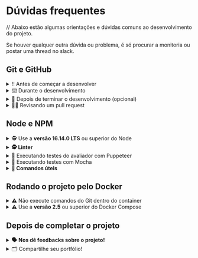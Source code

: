 # Dúvidas frequentes
//
Abaixo estão algumas orientações e dúvidas comuns ao desenvolvimento do projeto.

Se houver qualquer outra dúvida ou problema, é só procurar a monitoria ou postar uma thread no slack.

## Git e GitHub

<details>
  <summary>‼️ Antes de começar a desenvolver</summary><br />

  1. Clone o repositório `Usar link SSH`

  - Entre na pasta do repositório que você acabou de clonar:
    * `cd pasta-do-repositório`

  2. Instale as dependências [**Caso existam**]

  * `npm install`

  3. Crie uma branch a partir da branch `main`

  - Verifique se você está na branch `main`
    * Exemplo: `git branch`

  - Se não estiver, mude para a branch `main`
    * Exemplo: `git checkout main`

  - Agora crie uma branch à qual você vai submeter os `commits` do seu projeto

  - Você deve criar uma branch no seguinte formato:   `nome-de-usuario-nome-do-projeto`
    * Exemplo: `git checkout -b maria-sd-0x-trybe-futebol-clube`

  4. Adicione as mudanças ao _stage_ do Git e faça um `commit`

  - Verifique que as mudanças ainda não estão no _stage_
    * Exemplo: `git status` (deve aparecer listada a pasta _maria_ em vermelho)

  - Adicione o novo arquivo ao _stage_ do Git
    * Exemplo:
    * `git add .` (adicionando todas as mudanças - _que estavam em vermelho_ - ao stage do Git)
    * `git status` (deve aparecer listado o arquivo _maria/README.md_ em verde)
  - Faça o `commit` inicial
    * Exemplo:
      * `git commit -m 'iniciando o projeto x'` (fazendo o primeiro commit)
      * `git status` (deve aparecer uma mensagem tipo _nothing to commit_ )

  5. Adicione a sua branch com o novo `commit` ao repositório remoto

  - Usando o exemplo anterior: `git push -u origin joaozinho-sd-0x-trybe-futebol-clube`

  6. Crie um novo `Pull Request` _(PR)_

  - Vá até a página de _Pull Requests_ do [repositório no GitHub](https://github.com/tryber/sd-0x-project-[nome-do-projeto]/pulls)
  - Clique no botão verde _"New pull request"_
  - Clique na caixa de seleção _"Compare"_ e escolha a sua branch **com atenção**
  - Clique no botão verde _"Create pull request"_
  - Adicione uma descrição para o _Pull Request_ e clique no botão verde _"Create pull request"_
  - Volte até a [página de _Pull Requests_ do repositório](https://github.com/tryber/sd-0x-project-[nome-do-projeto]/pulls) e confira que o seu _Pull Request_ está criado

</details>

<details>
  <summary>⌨️ Durante o desenvolvimento</summary><br />

- Faça `commits` das alterações que você fizer no código regularmente

- Lembre-se de sempre após um (ou alguns) `commits` atualizar o repositório remoto

- Os comandos que você utilizará com mais frequência são:
    1. `git status` _(para verificar o que está em vermelho - fora do stage - e o que está em verde - no stage)_
    2. `git add` _(para adicionar arquivos ao stage do Git)_
    3. `git commit` _(para criar um commit com os arquivos que estão no stage do Git)_
    4. `git push -u nome-da-branch` _(para enviar o commit para o repositório remoto na primeira vez que fizer o `push` de uma nova branch)_
    5. `git push` _(para enviar o commit para o repositório remoto após o passo anterior)_

</details>

<details>
  <summary>🤝 Depois de terminar o desenvolvimento (opcional)</summary><br />

  Para **"entregar"** seu projeto, siga os passos a seguir:

- Vá até a página **DO SEU** _Pull Request_, adicione a label de _"code-review"_ e marque seus colegas
  - No menu à direita, clique no _link_ **"Labels"** e escolha a _label_ **code-review**
  - No menu à direita, clique no _link_ **"Assignees"** e escolha **o seu usuário**
  - No menu à direita, clique no _link_ **"Reviewers"** e digite `students`, selecione o time `tryber/students-sd-xx` onde `xx` é o número da sua turma

Se ainda houver alguma dúvida sobre como entregar seu projeto [aqui tem um video explicativo](https://vimeo.com/362189205).

</details>

<details>
  <summary>🕵🏿 Revisando um pull request</summary><br />

  Use o conteúdo sobre [Code Review](https://app.betrybe.com/learn/course/5e938f69-6e32-43b3-9685-c936530fd326/module/f04cdb21-382e-4588-8950-3b1a29afd2dd/section/b3af2f05-08e5-4b4a-9667-6f5f729c351d/lesson/36268865-fc46-40c7-92bf-cbded9af9006) para te ajudar a revisar os _Pull Requests_.

</details>

## Node e NPM

<details>
  <summary>🕵️ Use a <strong>versão 16.14.0 LTS</strong> ou superior do Node</summary><br />

  - O `node` deve ter versão igual ou superior à `16.14.0 LTS`;

  - Para gerenciar as versões do node e utilizar a versão correta, utilize/instale o nvm, [acesse esse link](https://github.com/nvm-sh/nvm#installing-and-updating);

  - Rode os comandos abaixo para instalar a versão correta de `node` e usá-la:
    - `nvm install 16.14 --lts`
    - `nvm use 16.14`
    - `nvm alias default 16.14`

</details>

<details>
  <summary><strong>🕵️ Linter</strong></summary><br />

Para garantir a qualidade do código, usaremos o [ESLint](https://eslint.org/) para fazer a sua análise estática.

Este projeto já vem com as dependências relacionadas ao _linter_ configurada no arquivo `package.json` no seguinte caminho:

- `sd-0x-trybe-futebol-clube/app/backend/package.json`

Para rodar o `ESLint` em um projeto, basta executar o comando `npm install` dentro do projeto e depois `npm run lint`. Se a análise do `ESLint` encontrar problemas no seu código, tais problemas serão mostrados no seu terminal. Se não houver problema no seu código, nada será impresso no seu terminal.

Você também pode instalar o plugin do `ESLint` no `VSCode`: bastar ir em extensions e baixar o [plugin `ESLint`](https://marketplace.visualstudio.com/items?itemName=dbaeumer.vscode-eslint).

⚠️**Atenção:** Pull Requests com issues de linter não serão avaliadas. Atente-se para resolvê-las antes de finalizar o desenvolvimento.

</details>

<details id="testes-avaliador">
  <summary>🧪 Executando testes do avaliador com Puppeteer</summary><br />

Usaremos o [Puppeteer](https://pptr.dev/) para fazer os testes automatizados. Os testes estão localizados na pasta `__tests__/E2E/`.

⚠️ Para que os testes do projeto sejam executados na sua máquina, é necessário que todos os seus containers estejam no ar e saudáveis.

Os testes devem ser executados na raiz do projeto. Seguem algumas maneiras de executar os testes:

|Comando|Resultado|
|---|---|
|`npm test`|Executa todos os testes pelo terminal|
|`npm test 01_database.test.js`|Executa todos os testes do arquivo 01_database.test.js|
|`npm run test:browser`|Abre uma janela no Chrome, demonstrando a realização dos testes de maneira visual|
|`npm run test:debug`|Executa os testes pelo terminal e __printa__ algumas informações adicionais para ajudar a debugar o erros encontrados|

</details>

<details>
  <summary id="testes-integracao">🧪 Executando testes com Mocha</summary><br />

Você irá escrever testes de integração para o código que desenvolveu. Os testes deverão ser escritos na pasta `app/backend/src/tests/`, conforme o exemplo em `app/backend/src/tests/change.me.test.ts`.

Além do [Mocha](https://mochajs.org/), [Chai](https://www.chaijs.com/) e [Sinon](https://sinonjs.org/), usaremos o [Istambul](https://istanbul.js.org/) para analisar a cobertura de testes.

É possível rodá-los diretamente dentro da **pasta de backend** fora do container. Seguem algumas maneiras de rodar os testes com Mocha:

|Comando|Resultado|
|---|---|
|`npm run test`|Executa todos os testes pelo terminal|
|`npm run test:coverage`|Executa todos os testes e mostra a cobertura de testes|

</details>

<details id="comandos-uteis">
  <summary><strong>👀 Comandos úteis</strong></summary><br />

  ⚠️ Os comandos abaixo funcionam na raiz do projeto. É possível ver o resultado de cada comando, mas recomendamos que você verifique esses scripts no arquivo **package.json** da raiz do projeto para obter uma compreensão mais detalhada de cada um..

|Comando|Resultado|
|---|---|
|`npm run install:apps`|Instala as dependências de front-end e back-end localmente|
|`npm run compose:up`|Sobe todos os containers da sua aplicação|
|`npm run compose:down`|Derruba todos os containers da sua aplicação|
|`npm run logs [nome_do_servico]`|Acompanhar os logs de algum container na aplicação ([_nome_do_servico_] é opcional e pode receber os serviços _backend_, _frontend_ ou _db_)|

</details>

## Rodando o projeto pelo Docker

<details>
  <summary>⚠️ Não execute comandos do Git dentro do container</summary>

  - O **git** dentro do container não vem configurado com suas credenciais. Ou faça os commits fora do container, ou configure as suas credenciais do git dentro do container.

</details>

<details>
  <summary>⚠️ Use a <strong>versão 2.5</strong> ou superior do Docker Compose</summary><br />

  - Para garantir o funcionamento adequado do seu projeto com Docker e do avaliador, é fundamental que o seu 'docker-compose' esteja na **versão 2.5** ou superior.".

  - Verifique sua versão:

  ```bash
  docker-compose --version
  ```

  - Se não for a versão 2.5 ou superior, faça os seguintes comandos para atualizar a versão:

  ```bash
  sudo rm /usr/local/bin/docker-compose
  sudo curl -L "https://github.com/docker/compose/releases/download/v2.5.0/docker-compose-$(uname -s)-$(uname -m)" -o /usr/local/bin/docker-compose
  sudo chmod +x /usr/local/bin/docker-compose
  ```

</details>

## Depois de completar o projeto

<details>
  <summary><strong>🗣 Nos dê feedbacks sobre o projeto!</strong></summary><br />

Ao finalizar e submeter o projeto, não se esqueça de avaliar sua experiência preenchendo o formulário.
**Leva menos de 3 minutos!**

[FORMULÁRIO DE AVALIAÇÃO DE PROJETO](https://be-trybe.typeform.com/to/ZTeR4IbH)

</details>

<details>
  <summary>🗂 Compartilhe seu portfólio!</summary><br />

Após finalizar os requisitos, chegou a hora de mostrar ao mundo que você aprendeu algo novo! 🚀

Siga esse [**guia que preparamos com carinho**](https://app.betrybe.com/learn/course/5e938f69-6e32-43b3-9685-c936530fd326/module/a3cac6d2-5060-445d-81f4-ea33451d8ea4/section/d4f5e97a-ca66-4e28-945d-9dd5c4282085/day/eff12025-1627-42c6-953d-238e9222c8ff/lesson/49cb103b-9e08-4ad5-af17-d423a624285a) para disponibilizar o projeto finalizado no seu GitHub pessoal.

Esse passo é super importante para ganhar mais visibilidade no mercado de trabalho, mas também é útil para manter um back-up do seu trabalho.

E você sabia que o LinkedIn é a principal rede social profissional e compartilhar o seu aprendizado lá é muito importante para quem deseja construir uma carreira de sucesso? Compartilhe esse projeto no seu LinkedIn, marque o perfil da Trybe (@trybe) e mostre para a sua rede toda a sua evolução.

</details>
